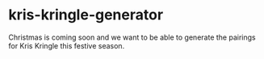 # kris-kringle-generator
Christmas is coming soon and we want to be able to generate the pairings for Kris Kringle this festive season.
